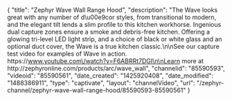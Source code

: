 {
    "title": "Zephyr Wave Wall Range Hood",
    "description": "The Wave looks great with any number of d\u00e9cor styles, from transitional to modern, and the elegant tilt lends a slim profile to this kitchen workhorse. Ingenious dual capture zones ensure a smoke and debris-free kitchen. Offering a glowing tri-level LED light strip, and a choice of black or white glass and an optional duct cover, the Wave is a true kitchen classic.\n\nSee our capture test video for examples of Wave in action. https:\/\/www.youtube.com\/watch?v=F6ABRRt7DGI\n\nLearn more at http:\/\/zephyronline.com\/products\/arc\/wave_wall",
    "channelid": "85590593",
    "videoid": "85590561",
    "date_created": "1425920408",
    "date_modified": "1488386911",
    "type": "captivate",
    "layout": "channelVideo",
    "url": "\/zephyr-channel\/zephyr-wave-wall-range-hood\/85590593-85590561"
}